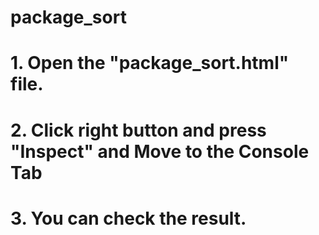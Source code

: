 # package_sort
# 1. Open the "package_sort.html" file.
# 2. Click right button and press "Inspect" and Move to the Console Tab
# 3. You can check the result.
